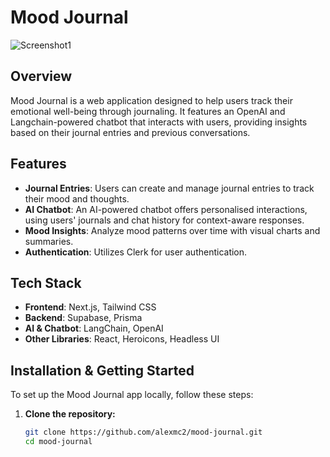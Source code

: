# Mood Journal

![Screenshot1](https://res.cloudinary.com/drbz4rq7y/image/upload/v1707955351/Screenshot_from_2024-02-14_13-35-29_qi7i4u.png)

## Overview
Mood Journal is a web application designed to help users track their emotional well-being through journaling. It features an OpenAI and Langchain-powered chatbot that interacts with users, providing insights based on their journal entries and previous conversations.

## Features
- **Journal Entries**: Users can create and manage journal entries to track their mood and thoughts.
- **AI Chatbot**: An AI-powered chatbot offers personalised interactions, using users' journals and chat history for context-aware responses.
- **Mood Insights**: Analyze mood patterns over time with visual charts and summaries.
- **Authentication**: Utilizes Clerk for user authentication.

## Tech Stack
- **Frontend**: Next.js, Tailwind CSS
- **Backend**: Supabase, Prisma
- **AI & Chatbot**: LangChain, OpenAI
- **Other Libraries**: React, Heroicons, Headless UI

## Installation & Getting Started

To set up the Mood Journal app locally, follow these steps:

1. **Clone the repository:**
   ```bash
   git clone https://github.com/alexmc2/mood-journal.git
   cd mood-journal
